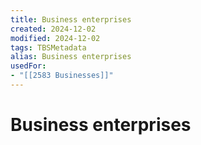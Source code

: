 ```yaml
---
title: Business enterprises
created: 2024-12-02
modified: 2024-12-02
tags: TBSMetadata
alias: Business enterprises
usedFor:
- "[[2583 Businesses]]"
---
```

# Business enterprises
